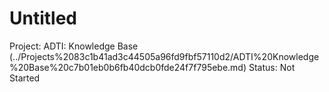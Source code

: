 # Untitled

Project: ADTI: Knowledge Base (../Projects%2083c1b41ad3c44505a96fd9fbf57110d2/ADTI%20Knowledge%20Base%20c7b01eb0b6fb40dcb0fde24f7f795ebe.md)
Status: Not Started